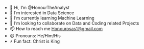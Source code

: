- 👋 Hi, I’m @HonourTheAnalyst
- 👀 I’m interested in Data Science
- 🌱 I’m currently learning Machine Learning
- 💞️ I’m looking to collaborate on Data and Coding related Projects
- 📫 How to reach me Honourosas1@gmail.com
- 😄 Pronouns: He/Him/His
- ⚡ Fun fact: Christ is King

<!---
HonourTheAnalyst/HonourTheAnalyst is a ✨ special ✨ repository because its `README.md` (this file) appears on your GitHub profile.
You can click the Preview link to take a look at your changes.
--->
